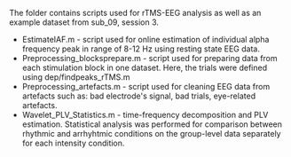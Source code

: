 The folder contains scripts used for rTMS-EEG analysis as well as an example dataset from sub_09, session 3.

- EstimateIAF.m - script used for online estimation of individual alpha frequency peak in range of 8-12 Hz using resting state EEG data.
- Preprocessing_blocksprepare.m - script used for preparing data from each stimulation block in one dataset. Here, the trials were defined using dep/findpeaks_rTMS.m
- Preprocessing_artefacts.m - script used for cleaning EEG data from artefacts such as: bad electrode's signal, bad trials, eye-related artefacts.
- Wavelet_PLV_Statistics.m - time-frequency decomposition and PLV estimation. Statistical analysis was performed for comparison between rhythmic and arrhyhtmic conditions on the group-level data separately for each intensity condition.
